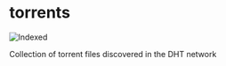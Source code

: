 torrents 
========
![Indexed](https://img.shields.io/badge/indexed-219916-blue)

Collection of torrent files discovered in the DHT network

